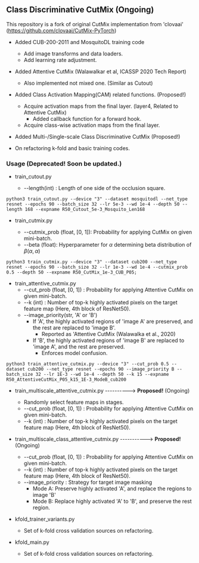 ## Class Discriminative CutMix (Ongoing)

This repository is a fork of original CutMix implementation from 'clovaai' (https://github.com/clovaai/CutMix-PyTorch)

- Added CUB-200-2011 and MosquitoDL training code
    - Add image transforms and data loaders. 
    - Add learning rate adjustment.

- Added Attentive CutMix (Walawalkar et al, ICASSP 2020 Tech Report)
    - Also implemented not mixed one. (Similar as Cutout)

- Added Class Activation Mapping(CAM) related functions. (Proposed!)
    - Acquire activation maps from the final layer. (layer4, Related to Attentive CutMix)
        - Added callback function for a forward hook.
    - Acquire class-wise activation maps from the final layer.

- Added Multi-/Single-scale Class Discriminative CutMix (Proposed!)

- On refactoring k-fold and basic training codes.



### Usage (Deprecated! Soon be updated.)

- train_cutout.py

    - --length(int) : Length of one side of the occlusion square. 
```
python3 train_cutout.py --device "3" --dataset mosquitodl --net_type resnet --epochs 90 --batch_size 32 --lr 5e-3 --wd 1e-4 --depth 50 --length 168 --expname R50_Cutout_5e-3_Mosquito_Len168
```

- train_cutmix.py

    - --cutmix_prob (float, [0, 1]): Probability for applying CutMix on given mini-batch.
    - --beta (float): Hyperparameter for $`\alpha`$ determining beta distribution of $`\beta(\alpha, \alpha)`$

```
python3 train_cutmix.py --device "3" --dataset cub200 --net_type resnet --epochs 90 --batch_size 32 --lr 1e-3 --wd 1e-4 --cutmix_prob 0.5 --depth 50 --expname R50_CutMix_1e-3_CUB_P05;

```

- train_attentive_cutmix.py
    - --cut_prob (float, [0, 1]) : Probability for applying Attentive CutMix on given mini-batch.
    - --k (int) : Number of top-k highly activated pixels on the target feature map (Here, 4th block of ResNet50).
    - --image_priority(str, 'A' or 'B')
        - If 'A', the highly activated regions of 'image A' are preserved, and the rest are replaced to 'image B'.
            - Reported as 'Attentive CutMix (Walawalka et al., 2020)
        - If 'B', the highly activated regions of 'image B' are replaced to 'image A', and the rest are preserved.
            - Enforces model confusion. 

```
python3 train_attentive_cutmix.py --device "3" --cut_prob 0.5 --dataset cub200 --net_type resnet --epochs 90 --image_priority B --batch_size 32 --lr 1E-3 --wd 1e-4 --depth 50 --k 15 --expname  R50_AttentiveCutMix_P05_k15_1E-3_ModeB_cub200
```
- train_multiscale_attentive_cutmix.py ----------> __Proposed!__ (Ongoing)
    - Randomly select feature maps in stages.
    - --cut_prob (float, [0, 1]) : Probability for applying Attentive CutMix on given mini-batch.
    - --k (int) : Number of top-k highly activated pixels on the target feature map (Here, 4th block of ResNet50).

- train_multiscale_class_attentive_cutmix.py   ----------->  __Proposed!__ (Ongoing)
    - --cut_prob (float, [0, 1]) : Probability for applying Attentive CutMix on given mini-batch.
    - --k (int) : Number of top-k highly activated pixels on the target feature map (Here, 4th block of ResNet50).
    - --image_priority : Strategy for target image masking
        - Mode A: Preserve highly activated 'A', and replace the regions to image 'B'
        - Mode B: Replace highly activated 'A' to 'B', and preserve the rest region.

- kfold_trainer_variants.py
    - Set of k-fold cross validation sources on refactoring.
- kfold_main.py
    - Set of k-fold cross validation sources on refactoring.